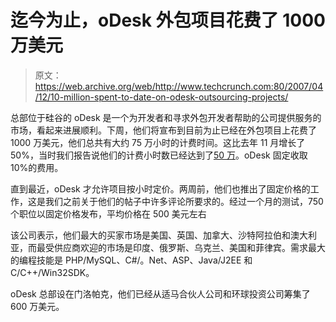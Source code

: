 # 迄今为止，oDesk 外包项目花费了 1000 万美元

> 原文：<https://web.archive.org/web/http://www.techcrunch.com:80/2007/04/12/10-million-spent-to-date-on-odesk-outsourcing-projects/>

总部位于硅谷的 oDesk 是一个为开发者和寻求外包开发者帮助的公司提供服务的市场，看起来进展顺利。下周，他们将宣布到目前为止已经在外包项目上花费了 1000 万美元，他们总共有大约 75 万小时的计费时间。这比去年 11 月增长了 50%，当时我们报告说他们的计费小时数已经达到了[50 万](https://web.archive.org/web/20160520002538/http://www.techcrunch.com/2006/11/19/odesk-hits-milestones-lowers-fees/)。oDesk 固定收取 10%的费用。

直到最近，oDesk 才允许项目按小时定价。两周前，他们也推出了固定价格的工作，这是我们之前关于他们的帖子中许多评论所要求的。经过一个月的测试，750 个职位以固定价格发布，平均价格在 500 美元左右

该公司表示，他们最大的买家市场是美国、英国、加拿大、沙特阿拉伯和澳大利亚，而最受供应商欢迎的市场是印度、俄罗斯、乌克兰、美国和菲律宾。需求最大的编程技能是 PHP/MySQL、C#/。Net、ASP、Java/J2EE 和 C/C++/Win32SDK。

oDesk 总部设在门洛帕克，他们已经从适马合伙人公司和环球投资公司筹集了 600 万美元。